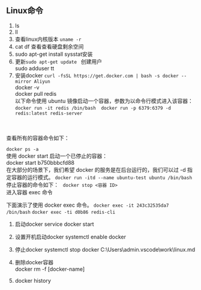 ## Linux命令
1. ls
2. ll
3. 查看linux内核版本 ` uname -r `
4. cat df 查看查看硬盘剩余空间
5. sudo apt-get install sysstat安装 
6. 更新`sudo apt-get update
`
创建用户  
sudo adduser tt
6. 安装docker
   `curl -fsSL https://get.docker.com | bash -s docker --mirror Aliyun` 
<br>docker -v
<br>docker pull redis
<br>以下命令使用 ubuntu 镜像启动一个容器，参数为以命令行模式进入该容器：
`docker run -it redis /bin/bash 
docker run -p 6379:6379 -d redis:latest redis-server`

<br>
<br>查看所有的容器命令如下：
   
   `docker ps -a`
<br>使用 docker start 启动一个已停止的容器：
<br>docker start b750bbbcfd88 
<br>在大部分的场景下，我们希望 docker 的服务是在后台运行的，我们可以过 -d 指定容器的运行模式。
`docker run -itd --name ubuntu-test ubuntu /bin/bash`
<br>停止容器的命令如下：
` docker stop <容器 ID>`
<br>进入容器
exec 命令

  下面演示了使用 docker exec 命令。
  `docker exec -it 243c32535da7 /bin/bash`
  `docker exec -ti d0b86 redis-cli`


1. 启动docker
service docker start
 

2. 设置开机启动docker
systemctl enable docker


3. 停止docker
systemctl stop docker
C:\Users\admin\.vscode\work\linux.md
4. 删除docker容器  
   docker rm -f [docker-name]
5. docker history